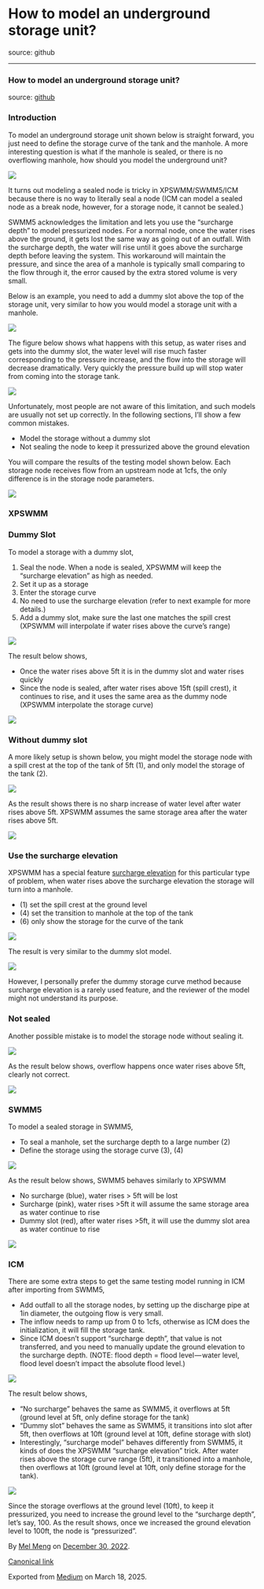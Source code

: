 # How to model an underground storage unit?

source: github

---

### How to model an underground storage unit?

source: [github](https://github.com/mel-meng/hhnote/tree/main/hydraulics/storage/underground%20unit)

### Introduction

To model an underground storage unit shown below is straight forward, you just need to define the storage curve of the tank and the manhole. A more interesting question is what if the manhole is sealed, or there is no overflowing manhole, how should you model the underground unit?

![](images\0_REYc6XVi5SeQMI2c.png)

It turns out modeling a sealed node is tricky in XPSWMM/SWMM5/ICM because there is no way to literally seal a node (ICM can model a sealed node as a break node, however, for a storage node, it cannot be sealed.)

SWMM5 acknowledges the limitation and lets you use the “surcharge depth” to model pressurized nodes. For a normal node, once the water rises above the ground, it gets lost the same way as going out of an outfall. With the surcharge depth, the water will rise until it goes above the surcharge depth before leaving the system. This workaround will maintain the pressure, and since the area of a manhole is typically small comparing to the flow through it, the error caused by the extra stored volume is very small.

Below is an example, you need to add a dummy slot above the top of the storage unit, very similar to how you would model a storage unit with a manhole.

![](images\0_-bDWLxKVDjrREIHC.png)

The figure below shows what happens with this setup, as water rises and gets into the dummy slot, the water level will rise much faster corresponding to the pressure increase, and the flow into the storage will decrease dramatically. Very quickly the pressure build up will stop water from coming into the storage tank.

![](images\0_mK9ohekEXaUEM54-.png)

Unfortunately, most people are not aware of this limitation, and such models are usually not set up correctly. In the following sections, I’ll show a few common mistakes.

* Model the storage without a dummy slot
* Not sealing the node to keep it pressurized above the ground elevation

You will compare the results of the testing model shown below. Each storage node receives flow from an upstream node at 1cfs, the only difference is in the storage node parameters.

![](images\0_XuwgqYxXK8K2GAW_.png)

### XPSWMM

### Dummy Slot

To model a storage with a dummy slot,

1. Seal the node. When a node is sealed, XPSWMM will keep the “surcharge elevation” as high as needed.
2. Set it up as a storage
3. Enter the storage curve
4. No need to use the surcharge elevation (refer to next example for more details.)
5. Add a dummy slot, make sure the last one matches the spill crest (XPSWMM will interpolate if water rises above the curve’s range)

![](images\0_WSfTsEkEma4loVQ7.png)

The result below shows,

* Once the water rises above 5ft it is in the dummy slot and water rises quickly
* Since the node is sealed, after water rises above 15ft (spill crest), it continues to rise, and it uses the same area as the dummy node (XPSWMM interpolate the storage curve)

![](images\0_qUfbwHSWRK5cW4Fm.png)

### Without dummy slot

A more likely setup is shown below, you might model the storage node with a spill crest at the top of the tank of 5ft (1), and only model the storage of the tank (2).

![](images\0_tUG8lPZDWE4UL6QL.png)

As the result shows there is no sharp increase of water level after water rises above 5ft. XPSWMM assumes the same storage area after the water rises above 5ft.

![](images\0_8hAlLtoztlIgAhGK.png)

### Use the surcharge elevation

XPSWMM has a special feature [surcharge elevation](https://help.innovyze.com/display/xps/Hydraulics+Node+Data#HydraulicsNodeData-SurchargeElevation) for this particular type of problem, when water rises above the surcharge elevation the storage will turn into a manhole.

* (1) set the spill crest at the ground level
* (4) set the transition to manhole at the top of the tank
* (6) only show the storage for the curve of the tank

![](images\0_Z9rISu4usd4HhKY4.png)

The result is very similar to the dummy slot model.

![](images\0_UhlsGYmrN7fPdazF.png)

However, I personally prefer the dummy storage curve method because surcharge elevation is a rarely used feature, and the reviewer of the model might not understand its purpose.

### Not sealed

Another possible mistake is to model the storage node without sealing it.

![](images\0_RfErAG3jieUyOTQo.png)

As the result below shows, overflow happens once water rises above 5ft, clearly not correct.

![](images\0_7t5E8AQWGTpFW37c.png)

### SWMM5

To model a sealed storage in SWMM5,

* To seal a manhole, set the surcharge depth to a large number (2)
* Define the storage using the storage curve (3), (4)

![](images\0_1oZCR5_Mnn2qylMP.png)

As the result below shows, SWMM5 behaves similarly to XPSWMM

* No surcharge (blue), water rises > 5ft will be lost
* Surcharge (pink), water rises >5ft it will assume the same storage area as water continue to rise
* Dummy slot (red), after water rises >5ft, it will use the dummy slot area as water continue to rise

![](images\0_ew0OcJIz4r45OEyI.png)

### ICM

There are some extra steps to get the same testing model running in ICM after importing from SWMM5,

* Add outfall to all the storage nodes, by setting up the discharge pipe at 1in diameter, the outgoing flow is very small.
* The inflow needs to ramp up from 0 to 1cfs, otherwise as ICM does the initialization, it will fill the storage tank.
* Since ICM doesn’t support “surcharge depth”, that value is not transferred, and you need to manually update the ground elevation to the surcharge depth. (NOTE: flood depth = flood level — water level, flood level doesn’t impact the absolute flood level.)

![](images\0_scBX0QBi5X4l5QD8.png)

The result below shows,

* “No surcharge” behaves the same as SWMM5, it overflows at 5ft (ground level at 5ft, only define storage for the tank)
* “Dummy slot” behaves the same as SWMM5, it transitions into slot after 5ft, then overflows at 10ft (ground level at 10ft, define storage with slot)
* Interestingly, “surcharge model” behaves differently from SWMM5, it kinds of does the XPSWMM “surcharge elevation” trick. After water rises above the storage curve range (5ft), it transitioned into a manhole, then overflows at 10ft (ground level at 10ft, only define storage for the tank).

![](images\0_LelE_j7sML8P8ZTc.png)

Since the storage overflows at the ground level (10ft), to keep it pressurized, you need to increase the ground level to the “surcharge depth”, let’s say, 100. As the result shows, once we increased the ground elevation level to 100ft, the node is “pressurized”.

By [Mel Meng](https://medium.com/@mel-meng-pe) on [December 30, 2022](https://medium.com/p/a3ff006b9479).

[Canonical link](https://medium.com/@mel-meng-pe/how-to-model-an-underground-storage-unit-a3ff006b9479)

Exported from [Medium](https://medium.com) on March 18, 2025.